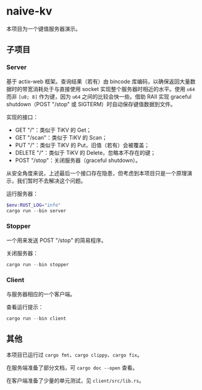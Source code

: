 # naive-kv

本项目为一个键值服务器演示。

## 子项目

### Server

基于 actix-web 框架。查询结果（若有）由 bincode 库编码，以确保返回大量数据时的带宽消耗处于与直接使用 socket 实现整个服务器时相近的水平。使用 ``u64`` 而非 ``[u8; 8]`` 作为键，因为 ``u64`` 之间的比较会快一些。借助 RAII 实现 graceful shutdown（POST "/stop" 或 SIGTERM）时自动保存键值数据到文件。

实现的接口：
* GET "/"：类似于 TiKV 的 Get；
* GET "/scan"：类似于 TiKV 的 Scan；
* PUT "/"：类似于 TiKV 的 Put，旧值（若有）会被覆盖；
* DELETE "/"：类似于 TiKV 的 Delete，忽略本不存在的键；
* POST "/stop"：关闭服务器（graceful shutdown）。

从安全角度来说，上述最后一个接口存在隐患，但考虑到本项目只是一个原理演示，我们暂时不去解决这个问题。

运行服务器：

```powershell
$env:RUST_LOG="info"
cargo run --bin server
```

### Stopper

一个用来发送 POST "/stop" 的简易程序。

关闭服务器：
```powershell
cargo run --bin stopper
```

### Client

与服务器相应的一个客户端。

查看运行提示：
```powershell
cargo run --bin client
```

## 其他

本项目已运行过 ``cargo fmt``、``cargo clippy``、``cargo fix``。

在服务端准备了部分文档，可 ``cargo doc --open`` 查看。

在客户端准备了少量的单元测试，见 ``client/src/lib.rs``。
